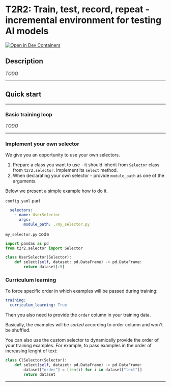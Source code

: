 # T2R2: Train, test, record, repeat - incremental environment for testing AI models

[![Open in Dev Containers](https://img.shields.io/static/v1?label=Dev%20Containers&message=Open&color=blue&logo=visualstudiocode)](https://vscode.dev/redirect?url=vscode://ms-vscode-remote.remote-containers/cloneInVolume?url=https://github.com/radswn/t2r2)

## Description

*TODO*

---

## Quick start

---

### Basic training loop

*TODO*

---

### Implement your own selector

We give you an opportunity to use your own selectors.

1. Prepare a class you want to use - it should inherit from `Selector` class from `t2r2.selector`. Implement its `select` method.
2. When declarating your own selector - provide `module_path` as one of the arguments.

Below we present a simple example how to do it.

`config.yaml` part

```yaml
  selectors:
    - name: UserSelector
      args: 
        module_path: ./my_selector.py
```

`my_selector.py` code

```python
import pandas as pd
from t2r2.selector import Selector

class UserSelector(Selector):
    def select(self, dataset: pd.DataFrame) -> pd.DataFrame:
        return dataset[:5]
```

### Curriculum learning

To force specific order in which examples will be passed during training:
```yaml
training:
  curriculum_learning: True
```
Then you also need to provide the `order` column in your training data.

Basically, the examples will be _sorted_ according to order column and won't be shuffled.

You can also use the custom selector to dynamically provide the order of your training examples.
For example, to pass examples in the order of increasing lenght of text:
```python
class ClSelector(Selector):
    def select(self, dataset: pd.DataFrame) -> pd.DataFrame:
        dataset["order"] = [len(i) for i in dataset["text"]]
        return dataset
```

---
